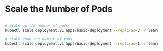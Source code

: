 # Scale the Number of Pods

```bash

# Scale up the number of pods
kubectl scale deployment.v1.apps/basic-deployment --replicas=3 -n learn-aks

# Scale down the number of pods
kubectl scale deployment.v1.apps/basic-deployment --replicas=1 -n learn-aks

```